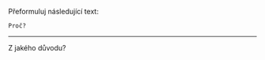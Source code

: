 Přeformuluj následující text:

```
Proč?
```

---

<!-- chatcmpl-75ik0vFyTw4W8Uu3UwVzhz49pFb2o -->

Z jakého důvodu?